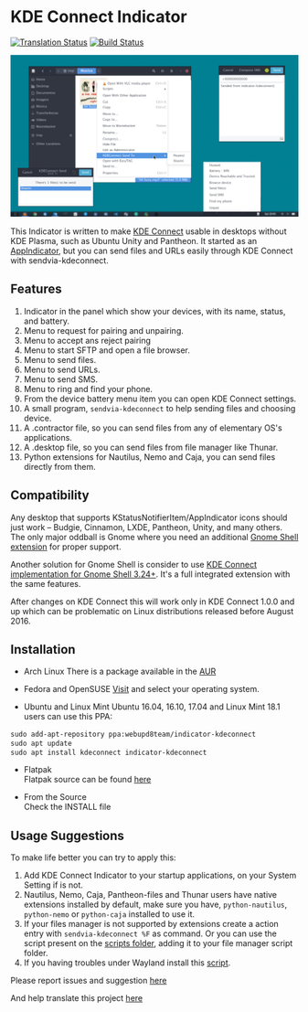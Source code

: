 KDE Connect Indicator
=====================
[![Translation Status](https://hosted.weblate.org/widgets/indicator-kde-connect/-/svg-badge.svg)](https://hosted.weblate.org/engage/indicator-kde-connect/?utm_source=widget)
[![Build Status](https://travis-ci.org/Bajoja/indicator-kdeconnect.svg?branch=master)](https://travis-ci.org/Bajoja/indicator-kdeconnect)

![indicator-kdeoconnect](https://raw.githubusercontent.com/Bajoja/indicator-kdeconnect/master/data/images/indicator-kdeconnect.jpg)

This Indicator is written to make [KDE Connect](https://community.kde.org/KDEConnect) usable in desktops without KDE Plasma, such as Ubuntu Unity and Pantheon.
It started as an [AppIndicator](https://unity.ubuntu.com/projects/appindicators/), but you can send files and URLs easily through KDE Connect with sendvia-kdeconnect.

Features
-------
 1. Indicator in the panel which show your devices, with its name, status, and battery.
 2. Menu to request for pairing and unpairing.
 3. Menu to accept ans reject pairing
 4. Menu to start SFTP and open a file browser.
 5. Menu to send files.
 6. Menu to send URLs.
 7. Menu to send SMS.
 8. Menu to ring and find your phone.
 9. From the device battery menu item you can open KDE Connect settings.
 10. A small program, `sendvia-kdeconnect` to help sending files and choosing device.
 11. A .contractor file, so you can send files from any of elementary OS's applications.
 12. A .desktop file, so you can send files from file manager like Thunar.
 13. Python extensions for Nautilus, Nemo and Caja, you can send files directly from them.

Compatibility
-------
Any desktop that supports KStatusNotifierItem/AppIndicator icons should just work – Budgie, Cinnamon, LXDE, Pantheon, Unity, and many others.
The only major oddball is Gnome where you need an additional [Gnome Shell extension](https://extensions.gnome.org/extension/615/appindicator-support/) for proper support.

Another solution for Gnome Shell is consider to use [KDE Connect implementation for Gnome Shell 3.24+](https://github.com/andyholmes/gnome-shell-extension-gsconnect). It's a full integrated extension with the same features.

After changes on KDE Connect this will work only in KDE Connect 1.0.0 and up which can be problematic on Linux distributions released before August 2016.

Installation
-------
- Arch Linux
 There is a package available in the [AUR](https://aur.archlinux.org/packages/indicator-kdeconnect-git)

- Fedora and OpenSUSE [Visit](https://software.opensuse.org//download.html?project=home%3ABajoja&package=indicator-kdeconnect) and select your operating system.

- Ubuntu and Linux Mint
 Ubuntu 16.04, 16.10, 17.04 and Linux Mint 18.1 users can use this PPA:
```
sudo add-apt-repository ppa:webupd8team/indicator-kdeconnect
sudo apt update
sudo apt install kdeconnect indicator-kdeconnect
```

- Flatpak  
  Flatpak source can be found [here](https://github.com/flathub/com.github.bajoja.indicator-kdeconnect)

- From the Source  
  Check the INSTALL file

Usage Suggestions
-------
 To make life better you can try to apply this:

 1. Add KDE Connect Indicator to your startup applications, on your System Setting if is not.
 2. Nautilus, Nemo, Caja, Pantheon-files and Thunar users have native extensions installed by default, make sure you have,
    `python-nautilus`, `python-nemo` or `python-caja` installed to use it.
 3. If your files manager is not supported by extensions create a action entry with `sendvia-kdeconnect %F` as command.
    Or you can use the script present on the [scripts folder](https://github.com/Bajoja/indicator-kdeconnect/tree/master/scripts/kdeconnect-send), adding it to your file manager script folder.
 4. If you having troubles under Wayland install this [script](https://github.com/Bajoja/indicator-kdeconnect/tree/master/scripts/wayland). 


Please report issues and suggestion [here](https://github.com/Bajoja/indicator-kdeconnect/issues)

And help translate this project [here](https://hosted.weblate.org/projects/indicator-kde-connect/translations/)
